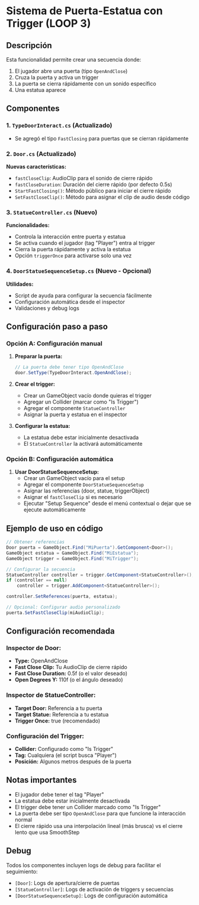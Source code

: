 # Sistema de Puerta-Estatua con Trigger (LOOP 3)

## Descripción
Esta funcionalidad permite crear una secuencia donde:
1. El jugador abre una puerta (tipo `OpenAndClose`)
2. Cruza la puerta y activa un trigger
3. La puerta se cierra rápidamente con un sonido específico
4. Una estatua aparece

## Componentes

### 1. `TypeDoorInteract.cs` (Actualizado)
- Se agregó el tipo `FastClosing` para puertas que se cierran rápidamente

### 2. `Door.cs` (Actualizado)
**Nuevas características:**
- `fastCloseClip`: AudioClip para el sonido de cierre rápido
- `fastCloseDuration`: Duración del cierre rápido (por defecto 0.5s)
- `StartFastClosing()`: Método público para iniciar el cierre rápido
- `SetFastCloseClip()`: Método para asignar el clip de audio desde código

### 3. `StatueController.cs` (Nuevo)
**Funcionalidades:**
- Controla la interacción entre puerta y estatua
- Se activa cuando el jugador (tag "Player") entra al trigger
- Cierra la puerta rápidamente y activa la estatua
- Opción `triggerOnce` para activarse solo una vez

### 4. `DoorStatueSequenceSetup.cs` (Nuevo - Opcional)
**Utilidades:**
- Script de ayuda para configurar la secuencia fácilmente
- Configuración automática desde el inspector
- Validaciones y debug logs

## Configuración paso a paso

### Opción A: Configuración manual

1. **Preparar la puerta:**
   ```csharp
   // La puerta debe tener tipo OpenAndClose
   door.SetType(TypeDoorInteract.OpenAndClose);
   ```

2. **Crear el trigger:**
   - Crear un GameObject vacío donde quieras el trigger
   - Agregar un Collider (marcar como "Is Trigger")
   - Agregar el componente `StatueController`
   - Asignar la puerta y estatua en el inspector

3. **Configurar la estatua:**
   - La estatua debe estar inicialmente desactivada
   - El `StatueController` la activará automáticamente

### Opción B: Configuración automática

1. **Usar DoorStatueSequenceSetup:**
   - Crear un GameObject vacío para el setup
   - Agregar el componente `DoorStatueSequenceSetup`
   - Asignar las referencias (door, statue, triggerObject)
   - Asignar el `fastCloseClip` si es necesario
   - Ejecutar "Setup Sequence" desde el menú contextual o dejar que se ejecute automáticamente

## Ejemplo de uso en código

```csharp
// Obtener referencias
Door puerta = GameObject.Find("MiPuerta").GetComponent<Door>();
GameObject estatua = GameObject.Find("MiEstatua");
GameObject trigger = GameObject.Find("MiTrigger");

// Configurar la secuencia
StatueController controller = trigger.GetComponent<StatueController>();
if (controller == null)
    controller = trigger.AddComponent<StatueController>();

controller.SetReferences(puerta, estatua);

// Opcional: Configurar audio personalizado
puerta.SetFastCloseClip(miAudioClip);
```

## Configuración recomendada

### Inspector de Door:
- **Type:** OpenAndClose
- **Fast Close Clip:** Tu AudioClip de cierre rápido
- **Fast Close Duration:** 0.5f (o el valor deseado)
- **Open Degrees Y:** 110f (o el ángulo deseado)

### Inspector de StatueController:
- **Target Door:** Referencia a tu puerta
- **Target Statue:** Referencia a tu estatua
- **Trigger Once:** true (recomendado)

### Configuración del Trigger:
- **Collider:** Configurado como "Is Trigger"
- **Tag:** Cualquiera (el script busca "Player")
- **Posición:** Algunos metros después de la puerta

## Notas importantes

- El jugador debe tener el tag "Player"
- La estatua debe estar inicialmente desactivada
- El trigger debe tener un Collider marcado como "Is Trigger"
- La puerta debe ser tipo `OpenAndClose` para que funcione la interacción normal
- El cierre rápido usa una interpolación lineal (más brusca) vs el cierre lento que usa SmoothStep

## Debug

Todos los componentes incluyen logs de debug para facilitar el seguimiento:
- `[Door]`: Logs de apertura/cierre de puertas
- `[StatueController]`: Logs de activación de triggers y secuencias
- `[DoorStatueSequenceSetup]`: Logs de configuración automática
